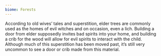 ```yaml
---
biome: Forests
---
```

According to old wives’ tales and superstition, elder trees are commonly used as the homes of evil witches and on occasion, even a lich. Building a door from elder supposedly invites bad spirits into your home, and building a crib for the wood will allow for evil spirits to interact with the child. Although much of this superstition has been moved past, it’s still very uncommon to see a door or crib made from this material. 

